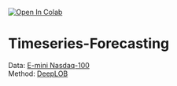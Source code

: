 [![Open In Colab](https://colab.research.google.com/assets/colab-badge.svg)](https://colab.research.google.com/drive/1MMAqatd6V9l5WOVjGMy9UqEn4bQm__8U?usp=sharing)
# Timeseries-Forecasting
Data: [E-mini Nasdaq-100](https://www.cmegroup.com/markets/equities/nasdaq/e-mini-nasdaq-100.html)<br>
Method: [DeepLOB](https://arxiv.org/abs/1808.03668)
